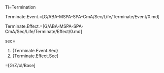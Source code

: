 Ti=Termination

Terminate.Event.=[G/ABA-MSPA-SPA-CmA/Sec/Life/Terminate/Event/0.md]

Terminate.Effect.=[G/ABA-MSPA-SPA-CmA/Sec/Life/Terminate/Effect/0.md]

sec=<ol><li>{Terminate.Event.Sec}<li>{Terminate.Effect.Sec}</ol>

=[G/Z/ol/Base]
